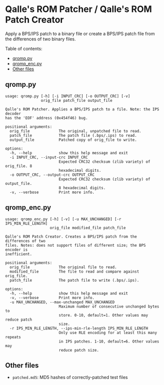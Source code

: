 # Qalle's ROM Patcher / Qalle's ROM Patch Creator
Apply a BPS/IPS patch to a binary file or create a BPS/IPS patch file from the differences of two binary files.

Table of contents:
* [qromp.py](#qromppy)
* [qromp_enc.py](#qromp_encpy)
* [Other files](#other-files)

## qromp.py
```
usage: qromp.py [-h] [-i INPUT_CRC] [-o OUTPUT_CRC] [-v]
                orig_file patch_file output_file

Qalle's ROM Patcher. Applies a BPS/IPS patch to a file. Note: the IPS decoder
has the 'EOF' address (0x454f46) bug.

positional arguments:
  orig_file             The original, unpatched file to read.
  patch_file            The patch file (.bps/.ips) to read.
  output_file           Patched copy of orig_file to write.

options:
  -h, --help            show this help message and exit
  -i INPUT_CRC, --input-crc INPUT_CRC
                        Expected CRC32 checksum (zlib variety) of orig_file. 8
                        hexadecimal digits.
  -o OUTPUT_CRC, --output-crc OUTPUT_CRC
                        Expected CRC32 checksum (zlib variety) of output_file.
                        8 hexadecimal digits.
  -v, --verbose         Print more info.
```

## qromp_enc.py
```
usage: qromp_enc.py [-h] [-v] [-u MAX_UNCHANGED] [-r IPS_MIN_RLE_LENGTH]
                    orig_file modified_file patch_file

Qalle's ROM Patch Creator. Creates a BPS/IPS patch from the differences of two
files. Notes: does not support files of different size; the BPS encoder is
inefficient.

positional arguments:
  orig_file             The original file to read.
  modified_file         The file to read and compare against orig_file.
  patch_file            The patch file to write (.bps/.ips).

options:
  -h, --help            show this help message and exit
  -v, --verbose         Print more info.
  -u MAX_UNCHANGED, --max-unchanged MAX_UNCHANGED
                        Maximum number of consecutive unchanged bytes to
                        store. 0-10, default=1. Other values may reduce patch
                        size.
  -r IPS_MIN_RLE_LENGTH, --ips-min-rle-length IPS_MIN_RLE_LENGTH
                        Only use RLE encoding for at least this many repeats
                        in IPS patches. 1-10, default=6. Other values may
                        reduce patch size.
```

## Other files
* `patched.md5`: MD5 hashes of correctly-patched test files
